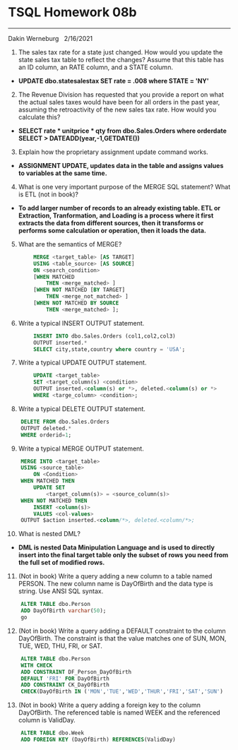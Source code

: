# TSQL Homework 08b

---
Dakin Werneburg  
2/16/2021

1. The sales tax rate for a state just changed. How would you update the state sales tax table to reflect the changes? Assume that this table has an ID column, an RATE column, and a STATE column.
- **UPDATE dbo.statesalestax SET rate = .008 where STATE = 'NY'**

2. The Revenue Division has requested that you provide a report on what the actual sales taxes would have been for all orders in the past year, assuming the retroactivity of the new sales tax rate. How would you calculate this?

- **SELECT rate * unitprice * qty from dbo.Sales.Orders where orderdate SELECT > DATEADD(year,-1,GETDATE())**

3. Explain how the proprietary assignment update command works.
- **ASSIGNMENT UPDATE, updates data in the table and assigns values to variables at the same time.**

4. What is one very important purpose of the MERGE SQL statement? What is ETL (not in book)?
- **To add larger number of records to an already existing table.  ETL or Extraction, Tranformation, and Loading is a process where it first extracts the data from different sources, then it transforms or performs some calculation or operation, then it loads the data.**

5. What are the semantics of MERGE?

```sql
		MERGE <target_table> [AS TARGET]
		USING <table_source> [AS SOURCE]
		ON <search_condition>
		[WHEN MATCHED 
			THEN <merge_matched> ]
		[WHEN NOT MATCHED [BY TARGET]
			THEN <merge_not_matched> ]
		[WHEN NOT MATCHED BY SOURCE
			THEN <merge_matched> ];
```
6. Write a typical INSERT OUTPUT statement.


```sql
		INSERT INTO dbo.Sales.Orders (col1,col2,col3) 
		OUTPUT inserted.* 
		SELECT city,state,country where country = 'USA';
```

7. Write a typical UPDATE OUTPUT statement.

```sql
		UPDATE <target_table> 
		SET <target_column(s) <condition>
		OUTPUT inserted.<column(s) or *>, deleted.<column(s) or *>
		WHERE <targe_column> <condition>;
```
		

8. Write a typical DELETE OUTPUT statement.

```sql
	DELETE FROM dbo.Sales.Orders
	OUTPUT deleted.*
	WHERE orderid=1;
```	
9. Write a typical MERGE OUTPUT statement.

```sql
	MERGE INTO <target_table> 
	USING <source_table>
		ON <Condition>
	WHEN MATCHED THEN
		UPDATE SET
			<target_column(s)> = <source_column(s)>
	WHEN NOT MATCHED THEN
		INSERT <column(s)>
		VALUES <col-values>
	OUTPUT $action inserted.<column/*>, deleted.<column/*>;
```
10. What is nested DML?
- **DML is nested Data Minipulation Language and is used to directly insert into the final target table only the subset of rows you need from the full set of modified rows.**

11. (Not in book) Write a query adding a new column to a table named PERSON. The new column name is DayOfBirth and the data type is string. Use ANSI SQL syntax.

```sql
	ALTER TABLE dbo.Person
	ADD DayOfBirth varchar(50);
	go
```

12. (Not in book) Write a query adding a DEFAULT constraint to the column DayOfBirth. The constraint is that the value matches one of SUN, MON, TUE, WED, THU, FRI, or SAT.

```sql
	ALTER TABLE dbo.Person
	WITH CHECK
	ADD CONSTRAINT DF_Person_DayOfBirth
	DEFAULT 'FRI' FOR DayOfBirth
	ADD CONSTRAINT CK_DayOfBirth
	CHECK(DayOfBirth IN ('MON','TUE','WED','THUR','FRI','SAT','SUN')
```

13. (Not in book) Write a query adding a foreign key to the column DayOfBirth. The referenced table is named WEEK and the referenced column is ValidDay.

```sql
	ALTER TABLE dbo.Week
	ADD FOREIGN KEY (DayOfBirth) REFERENCES(ValidDay)

```
